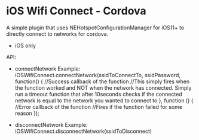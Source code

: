 iOS Wifi Connect - Cordova
======

A simple plugin that uses NEHotspotConfigurationManager for iOS11+ to directly connect to networks for cordova.

- iOS only

API:

- connectNetwork
 Example: 
		iOSWifiConnect.connectNetwork(ssidToConnectTo, ssidPassword,
            function() {
                //Success callback of the function
				//This simply fires when the function worked and NOT when the network has connected. Simply run a timeout function that after 10seconds checks if the connected network is equal to the network you wanted to connect to
            },
            function () {
				//Error callback of the function
				//Fires if the function failed for some reason
        });

- disconnectNetwork
 Example: 
		iOSWifiConnect.disconnectNetwork(ssidToDisconnect)
